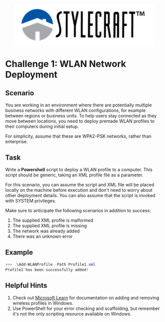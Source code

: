 <p align="center">
  <a href="https://stylecraft.com" target="_blank" alt="Stylecraft Builders Home"><img src="../img/scb_white-background.png" width="450" /></a>
</p>

# Challenge 1: WLAN Network Deployment

## Scenario

You are working in an environment where there are potentially multiple business networks with different WLAN configurations, for example between regions or business units. To help users stay connected as they move between locations, you need to deploy premade WLAN profiles to their computers during initial setup.

For simplicity, assume that these are WPA2-PSK networks, rather than enterprise.

## Task

Write a **Powershell** script to deploy a WLAN profile to a computer. This script should be generic, taking an XML profile file as a parameter.

For this scenario, you can assume the script and XML file will be placed locally on the machine before execution and don't need to worry about other deployment details. You can also assume that the script is invoked with SYSTEM privileges.

Make sure to anticipate the following scenarios in addition to success:

1. The supplied XML profile is malformed
2. The supplied XML profile is missing
3. The network was already added
4. There was an unknown error

## Example

```PowerShell
>>> .\Add-WLANProfile -Path Profile1.xml
Profile1 has been successfully added!
```

## Helpful Hints

1. Check out [Microsoft Learn](https://learn.microsoft.com) for documentation on adding and removing wireless profiles in Windows.
2. Use PowerShell for your error checking and scaffolding, but remember it's not the only scripting resource available on Windows.